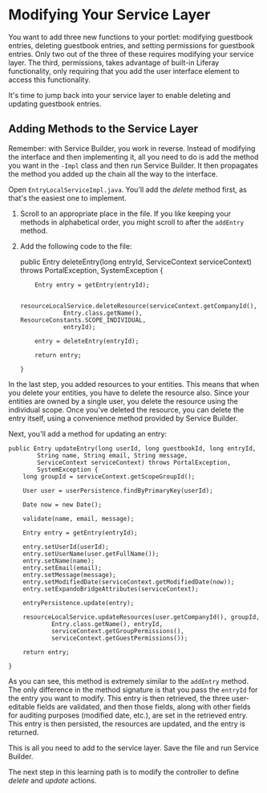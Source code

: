# Modifying Your Service Layer [](id=modifying-your-service-layer)

You want to add three new functions to your portlet: modifying guestbook
entries, deleting guestbook entries, and setting permissions for guestbook
entries. Only two out of the three of these requires modifying your service
layer. The third, permissions, takes advantage of built-in Liferay
functionality, only requiring that you add the user interface element to access
this functionality. 

It's time to jump back into your service layer to enable deleting and updating
guestbook entries. 

## Adding Methods to the Service Layer [](id=adding-methods-to-the-service-layer)

Remember: with Service Builder, you work in reverse. Instead of modifying the
interface and then implementing it, all you need to do is add the method you
want in the `-Impl` class and then run Service Builder. It then propagates the
method you added up the chain all the way to the interface. 

Open `EntryLocalServiceImpl.java`. You'll add the *delete* method first, as
that's the easiest one to implement. 

1.  Scroll to an appropriate place in the file. If you like keeping your methods
    in alphabetical order, you might scroll to after the `addEntry` method.

2.  Add the following code to the file: 

	public Entry deleteEntry(long entryId, ServiceContext serviceContext)
			throws PortalException, SystemException {

            Entry entry = getEntry(entryId);

            resourceLocalService.deleteResource(serviceContext.getCompanyId(),
                    Entry.class.getName(), ResourceConstants.SCOPE_INDIVIDUAL,
                    entryId);
            
            entry = deleteEntry(entryId);

            return entry;

    	}

In the last step, you added resources to your entities. This means that when you
delete your entities, you have to delete the resource also. Since your entities
are owned by a single user, you delete the resource using the individual scope.
Once you've deleted the resource, you can delete the entry itself, using a
convenience method provided by Service Builder. 

Next, you'll add a method for updating an entry: 

	public Entry updateEntry(long userId, long guestbookId, long entryId,
			String name, String email, String message,
			ServiceContext serviceContext) throws PortalException,
			SystemException {
		long groupId = serviceContext.getScopeGroupId();

		User user = userPersistence.findByPrimaryKey(userId);

		Date now = new Date();

		validate(name, email, message);

		Entry entry = getEntry(entryId);

		entry.setUserId(userId);
		entry.setUserName(user.getFullName());
		entry.setName(name);
		entry.setEmail(email);
		entry.setMessage(message);
		entry.setModifiedDate(serviceContext.getModifiedDate(now));
		entry.setExpandoBridgeAttributes(serviceContext);

		entryPersistence.update(entry);

		resourceLocalService.updateResources(user.getCompanyId(), groupId,
				Entry.class.getName(), entryId,
				serviceContext.getGroupPermissions(),
				serviceContext.getGuestPermissions());

		return entry;

	}

As you can see, this method is extremely similar to the `addEntry` method. The
only difference in the method signature is that you pass the `entryId` for the
entry you want to modify. This entry is then retrieved, the three user-editable
fields are validated, and then those fields, along with other fields for
auditing purposes (modified date, etc.), are set in the retrieved entry. This
entry is then persisted, the resources are updated, and the entry is returned. 

This is all you need to add to the service layer. Save the file and run Service
Builder. 

The next step in this learning path is to modify the controller to define
*delete* and *update* actions. 



